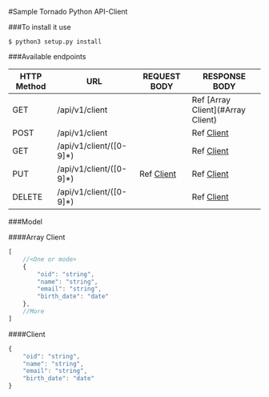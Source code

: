 #Sample Tornado Python API-Client

###To install it use
```shell
$ python3 setup.py install
```

###Available endpoints

| HTTP Method | URL                      | REQUEST BODY           | RESPONSE BODY                     |
|-------------|--------------------------|------------------------|-----------------------------------|
| GET         | /api/v1/client           |                        | Ref [Array Client](#Array Client) |  
| POST        | /api/v1/client           |                        | Ref [Client](#Client)             |
| GET         | /api/v1/client/([0-9]*)  |                        | Ref [Client](#Client)             |
| PUT         | /api/v1/client/([0-9]*)  | Ref [Client](#Client)  | Ref [Client](#Client)             |
| DELETE      | /api/v1/client/([0-9]*)  |                        | Ref [Client](#Client)             |

###Model

####Array Client

```javascript
[
    //<One or mode>
    {
        "oid": "string",
        "name": "string",
        "email": "string",
        "birth_date": "date"
    },
    //More 
]
```

####Client
```javascript
{
	"oid": "string",
	"name": "string",
	"email": "string",
	"birth_date": "date"
}
```
